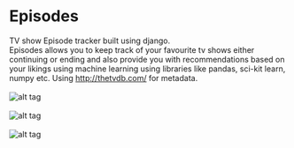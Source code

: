# Episodes
TV show Episode tracker built using django.<br/>
Episodes allows you to keep track of your favourite tv shows either continuing or ending and also provide you with recommendations based on your likings using machine learning using libraries like pandas, sci-kit learn, numpy etc.
Using http://thetvdb.com/ for metadata.
<br/>
<br/>
![alt tag](https://github.com/guptachetan1997/Episodes/blob/master/1.jpeg)
<br/>
<br/>
![alt tag](https://github.com/guptachetan1997/Episodes/blob/master/2.jpeg)
<br/>
<br/>
![alt tag](https://github.com/guptachetan1997/Episodes/blob/master/3.jpeg)
